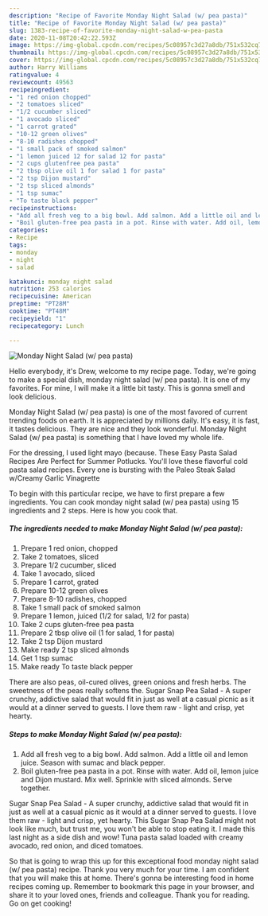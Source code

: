 ```yaml
---
description: "Recipe of Favorite Monday Night Salad (w/ pea pasta)"
title: "Recipe of Favorite Monday Night Salad (w/ pea pasta)"
slug: 1383-recipe-of-favorite-monday-night-salad-w-pea-pasta
date: 2020-11-08T20:42:22.593Z
image: https://img-global.cpcdn.com/recipes/5c08957c3d27a8db/751x532cq70/monday-night-salad-w-pea-pasta-recipe-main-photo.jpg
thumbnail: https://img-global.cpcdn.com/recipes/5c08957c3d27a8db/751x532cq70/monday-night-salad-w-pea-pasta-recipe-main-photo.jpg
cover: https://img-global.cpcdn.com/recipes/5c08957c3d27a8db/751x532cq70/monday-night-salad-w-pea-pasta-recipe-main-photo.jpg
author: Harry Williams
ratingvalue: 4
reviewcount: 49563
recipeingredient:
- "1 red onion chopped"
- "2 tomatoes sliced"
- "1/2 cucumber sliced"
- "1 avocado sliced"
- "1 carrot grated"
- "10-12 green olives"
- "8-10 radishes chopped"
- "1 small pack of smoked salmon"
- "1 lemon juiced 12 for salad 12 for pasta"
- "2 cups glutenfree pea pasta"
- "2 tbsp olive oil 1 for salad 1 for pasta"
- "2 tsp Dijon mustard"
- "2 tsp sliced almonds"
- "1 tsp sumac"
- "To taste black pepper"
recipeinstructions:
- "Add all fresh veg to a big bowl. Add salmon. Add a little oil and lemon juice. Season with sumac and black pepper."
- "Boil gluten-free pea pasta in a pot. Rinse with water. Add oil, lemon juice and Dijon mustard. Mix well. Sprinkle with sliced almonds. Serve together."
categories:
- Recipe
tags:
- monday
- night
- salad

katakunci: monday night salad 
nutrition: 253 calories
recipecuisine: American
preptime: "PT28M"
cooktime: "PT48M"
recipeyield: "1"
recipecategory: Lunch

---
```



![Monday Night Salad (w/ pea pasta)](https://img-global.cpcdn.com/recipes/5c08957c3d27a8db/751x532cq70/monday-night-salad-w-pea-pasta-recipe-main-photo.jpg)

Hello everybody, it's Drew, welcome to my recipe page. Today, we're going to make a special dish, monday night salad (w/ pea pasta). It is one of my favorites. For mine, I will make it a little bit tasty. This is gonna smell and look delicious.

Monday Night Salad (w/ pea pasta) is one of the most favored of current trending foods on earth. It is appreciated by millions daily. It's easy, it is fast, it tastes delicious. They are nice and they look wonderful. Monday Night Salad (w/ pea pasta) is something that I have loved my whole life.

For the dressing, I used light mayo (because. These Easy Pasta Salad Recipes Are Perfect for Summer Potlucks. You&#39;ll love these flavorful cold pasta salad recipes. Every one is bursting with the Paleo Steak Salad w/Creamy Garlic Vinagrette


To begin with this particular recipe, we have to first prepare a few ingredients. You can cook monday night salad (w/ pea pasta) using 15 ingredients and 2 steps. Here is how you cook that.

<!--inarticleads1-->

##### The ingredients needed to make Monday Night Salad (w/ pea pasta):

1. Prepare 1 red onion, chopped
1. Take 2 tomatoes, sliced
1. Prepare 1/2 cucumber, sliced
1. Take 1 avocado, sliced
1. Prepare 1 carrot, grated
1. Prepare 10-12 green olives
1. Prepare 8-10 radishes, chopped
1. Take 1 small pack of smoked salmon
1. Prepare 1 lemon, juiced (1/2 for salad, 1/2 for pasta)
1. Take 2 cups gluten-free pea pasta
1. Prepare 2 tbsp olive oil (1 for salad, 1 for pasta)
1. Take 2 tsp Dijon mustard
1. Make ready 2 tsp sliced almonds
1. Get 1 tsp sumac
1. Make ready To taste black pepper


There are also peas, oil-cured olives, green onions and fresh herbs. The sweetness of the peas really softens the. Sugar Snap Pea Salad - A super crunchy, addictive salad that would fit in just as well at a casual picnic as it would at a dinner served to guests. I love them raw - light and crisp, yet hearty. 

<!--inarticleads2-->

##### Steps to make Monday Night Salad (w/ pea pasta):

1. Add all fresh veg to a big bowl. Add salmon. Add a little oil and lemon juice. Season with sumac and black pepper.
1. Boil gluten-free pea pasta in a pot. Rinse with water. Add oil, lemon juice and Dijon mustard. Mix well. Sprinkle with sliced almonds. Serve together.


Sugar Snap Pea Salad - A super crunchy, addictive salad that would fit in just as well at a casual picnic as it would at a dinner served to guests. I love them raw - light and crisp, yet hearty. This Sugar Snap Pea Salad might not look like much, but trust me, you won&#39;t be able to stop eating it. I made this last night as a side dish and wow! Tuna pasta salad loaded with creamy avocado, red onion, and diced tomatoes. 

So that is going to wrap this up for this exceptional food monday night salad (w/ pea pasta) recipe. Thank you very much for your time. I am confident that you will make this at home. There's gonna be interesting food in home recipes coming up. Remember to bookmark this page in your browser, and share it to your loved ones, friends and colleague. Thank you for reading. Go on get cooking!

